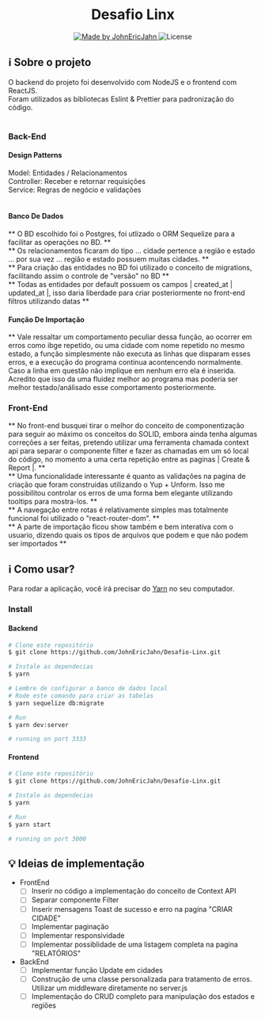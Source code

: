 <h1 align="center"> 
Desafio Linx
</h1>

<p align="center">	  
  <a href="www.linkedin.com/in/john-eric-jahn">
    <img alt="Made by JohnEricJahn" src="https://img.shields.io/badge/made%20by-JohnEricJahn-brightgreen">
  </a>
  <img alt="License" src="https://img.shields.io/badge/license-MIT-brightgreen">
  </a>
</p>

## :information_source: Sobre o projeto
O backend do projeto foi desenvolvido com NodeJS e o frontend com ReactJS.<br>
Foram utilizados as bibliotecas Eslint & Prettier para padronização do código.<br><br>

### Back-End

#### Design Patterns<br>
Model: Entidades / Relacionamentos<br>
Controller: Receber e retornar requisições<br>
Service: Regras de negócio e validações<br><br>

#### Banco De Dados
** O BD escolhido foi o Postgres, foi utlizado o ORM Sequelize para a facilitar as operações no BD. **<br>
** Os relacionamentos ficaram do tipo ... cidade pertence a região e estado ... por sua vez ... região e estado possuem muitas cidades. **<br>
** Para criação das entidades no BD foi utilizado o conceito de migrations, facilitando assim o controle de "versão" no BD **<br>
** Todas as entidades por default possuem os campos | created_at | updated_at |, isso daria liberdade para criar posteriormente no front-end filtros utilizando datas **<br>

#### Função De Importação
** Vale ressaltar um comportamento peculiar dessa função, ao ocorrer em erros como ibge repetido, ou uma cidade com nome repetido no mesmo estado, a função simplesmente 
não executa as linhas que disparam esses erros, e a execução do programa continua acontencendo normalmente. Caso a linha em questão não implique em nenhum erro ela é inserida.
Acredito que isso da uma fluidez melhor ao programa mas poderia ser melhor testado/análisado esse comportamento posteriormente.<br>

### Front-End
** No front-end busquei tirar o melhor do conceito de componentização para seguir ao máximo os conceitos do SOLID, embora ainda tenha algumas correções a ser feitas, pretendo utilizar uma ferramenta chamada context api para separar o componente filter e fazer as chamadas em um só local do código, no momento a uma certa repetição entre as paginas | Create & Report |. **<br>
** Uma funcionalidade interessante é quanto as validações na pagina de criação que foram construidas utilizando o Yup + Unform. Isso me possibilitou controlar os erros de uma forma bem elegante utilizando tooltips para mostra-los. **<br>
** A navegação entre rotas é relativamente simples mas totalmente funcional foi utilizado o "react-router-dom". **<br>
** A parte de importação ficou show também e bem interativa com o usuario, dizendo quais os tipos de arquivos que podem e que não podem ser importados **<br>

## :information_source: Como usar?

Para rodar a aplicação, você irá precisar do [Yarn](https://yarnpkg.com/) no seu computador.

### Install

#### Backend
```bash
# Clone este repositório
$ git clone https://github.com/JohnEricJahn/Desafio-Linx.git

# Instale as dependecias
$ yarn

# Lembre de configurar o banco de dados local
# Rode este comando para criar as tabelas
$ yarn sequelize db:migrate

# Run
$ yarn dev:server

# running on port 3333
```

#### Frontend
```bash
# Clone este repositório
$ git clone https://github.com/JohnEricJahn/Desafio-Linx.git

# Instale as dependecias
$ yarn

# Run
$ yarn start

# running on port 3000
```


## :bulb: Ideias de implementação
- FrontEnd
  - [ ] Inserir no código a implementação do conceito de Context API
  - [ ] Separar componente Filter
  - [ ] Inserir mensagens Toast de sucesso e erro na pagina "CRIAR CIDADE"
  - [ ] Implementar paginação
  - [ ] Implementar responsividade
  - [ ] Implementar possiblidade de uma listagem completa na pagina "RELATÓRIOS"

- BackEnd
  - [ ] Implementar função Update em cidades
  - [ ] Construção de uma classe personalizada para tratamento de erros. Utilizar um middleware diretamente no server.js
  - [ ] Implementação do CRUD completo para manipulação dos estados e regiões
